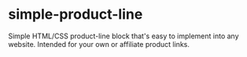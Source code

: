 # simple-product-line
Simple HTML/CSS product-line block that's easy to implement into any website. Intended for your own or affiliate product links.
